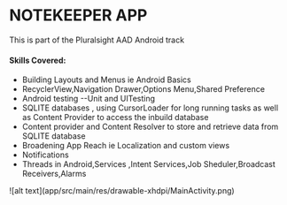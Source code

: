 <h1>NOTEKEEPER APP</h2>
<p>This is part of the Pluralsight AAD Android track</p>

<h4>Skills Covered:</h4>
<ul>
<li>Building Layouts<Constraint,Linear,Relative,Frame Layouts> and Menus ie Android Basics</li>
<li>RecyclerView,Navigation Drawer,Options Menu,Shared Preference<Settings Screen,Styles and Themes</li>
<li>Android testing --Unit and UI<espresso >Testing</li>
<li>SQLITE databases , using CursorLoader for long running tasks as well as Content Provider to access the inbuild database</li>
<li>Content provider and Content Resolver to store and retrieve data from SQLITE database</li>
<li>Broadening App Reach ie Localization and custom views</li>
<li>Notifications</li>
<li>Threads in Android,Services ,Intent Services,Job Sheduler,Broadcast Receivers,Alarms</li>
</ul>
![alt text](app/src/main/res/drawable-xhdpi/MainActivity.png)
